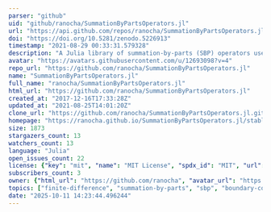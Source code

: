 ```yaml
---
parser: "github"
uid: "github/ranocha/SummationByPartsOperators.jl"
url: "https://api.github.com/repos/ranocha/SummationByPartsOperators.jl"
doi: "https://doi.org/10.5281/zenodo.5226913"
timestamp: "2021-08-29 00:33:31.579328"
description: "A Julia library of summation-by-parts (SBP) operators used in finite difference, Fourier pseudospectral, continuous Galerkin, and discontinuous Galerkin methods to get provably stable semidiscretizations, paying special attention to boundary conditions."
avatar: "https://avatars.githubusercontent.com/u/12693098?v=4"
repo_url: "https://github.com/ranocha/SummationByPartsOperators.jl"
name: "SummationByPartsOperators.jl"
full_name: "ranocha/SummationByPartsOperators.jl"
html_url: "https://github.com/ranocha/SummationByPartsOperators.jl"
created_at: "2017-12-16T17:33:28Z"
updated_at: "2021-08-25T14:01:20Z"
clone_url: "https://github.com/ranocha/SummationByPartsOperators.jl.git"
homepage: "https://ranocha.github.io/SummationByPartsOperators.jl/stable"
size: 1873
stargazers_count: 13
watchers_count: 13
language: "Julia"
open_issues_count: 22
license: {"key": "mit", "name": "MIT License", "spdx_id": "MIT", "url": "https://api.github.com/licenses/mit", "node_id": "MDc6TGljZW5zZTEz"}
subscribers_count: 3
owner: {"html_url": "https://github.com/ranocha", "avatar_url": "https://avatars.githubusercontent.com/u/12693098?v=4", "login": "ranocha", "type": "User"}
topics: ["finite-difference", "summation-by-parts", "sbp", "boundary-conditions", "julia", "hacktoberfest", "discontinuous-galerkin", "continuous-galerkin", "fourier", "derivative-operator", "dgsem", "cgsem"]
date: "2025-10-11 14:23:44.496244"
---
```

